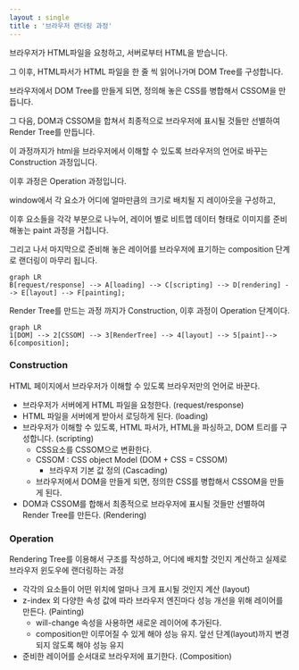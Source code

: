 ```yaml
---
layout : single
title : '브라우저 랜더링 과정'
---
```




브라우저가 HTML파일을 요청하고, 서버로부터 HTML을 받습니다.

그 이후, HTML파서가 HTML 파일을 한 줄 씩 읽어나가며 DOM Tree를 구성합니다. 

브라우저에서 DOM Tree를 만들게 되면, 정의해 놓은 CSS를 병합해서 CSSOM을 만듭니다. 

그 다음, DOM과 CSSOM을 합쳐서 최종적으로 브라우저에 표시될 것들만 선별하여 Render Tree를 만듭니다.

이 과정까지가 html을 브라우저에서 이해할 수 있도록 브라우저의 언어로 바꾸는 Construction 과정입니다.



이후 과정은 Operation 과정입니다. 

window에서 각 요소가 어디에 얼마만큼의 크기로 배치될 지 레이아웃을 구성하고, 

이후  요소들을 각각 부분으로 나누어, 레이어 별로 비트맵 데이터 형태로 이미지를 준비해놓는 paint 과정을 거칩니다.

그리고 나서 마지막으로 준비해 놓은 레이어를 브라우저에 표기하는 composition 단계로 랜더링이 마무리 됩니다. 



``` mermaid
graph LR
B[request/response] --> A[loading] --> C[scripting] --> D[rendering] --> E[layout] --> F[painting];
```


Render Tree를 만드는 과정 까지가 Construction, 이후 과정이 Operation 단계이다. 

```mermaid
graph LR
1[DOM] --> 2[CSSOM] --> 3[RenderTree] --> 4[layout] --> 5[paint]--> 6[composition];
```

### Construction 

HTML 페이지에서 브라우저가 이해할 수 있도록 브라우저만의 언어로 바꾼다. 

* 브라우저가 서버에게 HTML 파일을 요청한다. (request/response)
* HTML 파일을 서버에게 받아서 로딩하게 된다. (loading)
* 브라우저가 이해할 수 있도록, HTML 파서가, HTML을 파싱하고, DOM 트리를 구성합니다. (scripting)
  * CSS요소를 CSSOM으로 변환한다. 
  * CSSOM : CSS object Model (DOM + CSS = CSSOM)
    * 브라우저 기본 값 정의 (Cascading)
  * 브라우저에서 DOM을 만들게 되면, 정의한 CSS를 병합해서 CSSOM을 만들게 된다. 
* DOM과 CSSOM를 합해서 최종적으로 브라우저에 표시될 것들만 선별하여 Render Tree를 만든다. (Rendering)

### Operation

Rendering  Tree를 이용해서 구조를 작성하고, 어디에 배치할 것인지 계산하고 실제로 브라우저 윈도우에 랜더링하는 과정 

*  각각의 요소들이 어떤 위치에 얼마나 크게 표시될 것인지 계산 (layout)
* z-index 외 다양한 속성 값에 따라 브라우저 엔진마다 성능 개선을 위해 레이어를 만든다.  (Painting) 
  * will-change 속성을 사용하면 새로운 레이어에 추가된다.  
  * composition만 이루어질 수 있게 해야 성능 유지. 앞선 단계(layout)까지 변경되지 않도록 해야 성능 유지 
* 준비한 레이어를 순서대로 브라우저에 표기한다. (Composition)
